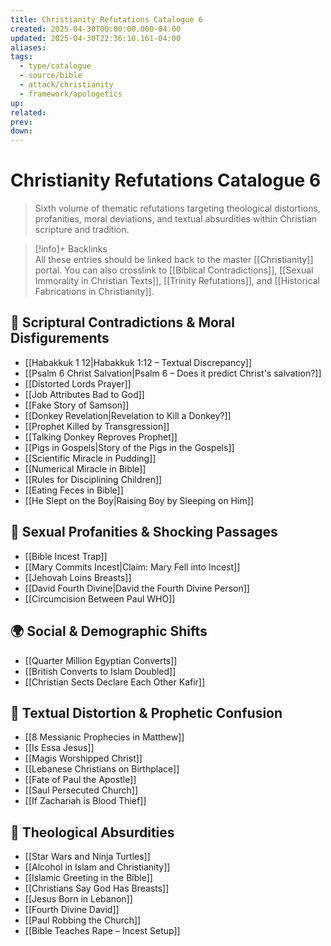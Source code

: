 ```yaml
---
title: Christianity Refutations Catalogue 6
created: 2025-04-30T00:00:00.000-04:00
updated: 2025-04-30T22:36:10.161-04:00
aliases: 
tags: 
  - type/catalogue
  - source/bible
  - attack/christianity
  - framework/apologetics 
up: 
related: 
prev: 
down: 
---
```


# Christianity Refutations Catalogue 6

> Sixth volume of thematic refutations targeting theological distortions, profanities, moral deviations, and textual absurdities within Christian scripture and tradition.

> [!info]+ Backlinks  
> All these entries should be linked back to the master [[Christianity]] portal. You can also crosslink to [[Biblical Contradictions]], [[Sexual Immorality in Christian Texts]], [[Trinity Refutations]], and [[Historical Fabrications in Christianity]].

## 📖 Scriptural Contradictions & Moral Disfigurements

- [[Habakkuk 1 12|Habakkuk 1:12 – Textual Discrepancy]]
- [[Psalm 6 Christ Salvation|Psalm 6 – Does it predict Christ's salvation?]]
- [[Distorted Lords Prayer]]
- [[Job Attributes Bad to God]]
- [[Fake Story of Samson]]
- [[Donkey Revelation|Revelation to Kill a Donkey?]]
- [[Prophet Killed by Transgression]]
- [[Talking Donkey Reproves Prophet]]
- [[Pigs in Gospels|Story of the Pigs in the Gospels]]
- [[Scientific Miracle in Pudding]]
- [[Numerical Miracle in Bible]]
- [[Rules for Disciplining Children]]
- [[Eating Feces in Bible]]
- [[He Slept on the Boy|Raising Boy by Sleeping on Him]]

## 🚨 Sexual Profanities & Shocking Passages

- [[Bible Incest Trap]]
- [[Mary Commits Incest|Claim: Mary Fell into Incest]]
- [[Jehovah Loins Breasts]]
- [[David Fourth Divine|David the Fourth Divine Person]]
- [[Circumcision Between Paul WHO]]

## 🌍 Social & Demographic Shifts

- [[Quarter Million Egyptian Converts]]
- [[British Converts to Islam Doubled]]
- [[Christian Sects Declare Each Other Kafir]]

## 📜 Textual Distortion & Prophetic Confusion

- [[8 Messianic Prophecies in Matthew]]
- [[Is Essa Jesus]]
- [[Magis Worshipped Christ]]
- [[Lebanese Christians on Birthplace]]
- [[Fate of Paul the Apostle]]
- [[Saul Persecuted Church]]
- [[If Zachariah is Blood Thief]]

## 🧠 Theological Absurdities

- [[Star Wars and Ninja Turtles]]
- [[Alcohol in Islam and Christianity]]
- [[Islamic Greeting in the Bible]]
- [[Christians Say God Has Breasts]]
- [[Jesus Born in Lebanon]]
- [[Fourth Divine David]]
- [[Paul Robbing the Church]]
- [[Bible Teaches Rape – Incest Setup]]

